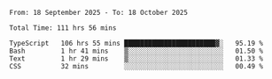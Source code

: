 <!--START_SECTION:waka-->

```abap
From: 18 September 2025 - To: 18 October 2025

Total Time: 111 hrs 56 mins

TypeScript   106 hrs 55 mins ███████████████████████▓░   95.19 %
Bash         1 hr 41 mins    ▒░░░░░░░░░░░░░░░░░░░░░░░░   01.50 %
Text         1 hr 29 mins    ▒░░░░░░░░░░░░░░░░░░░░░░░░   01.33 %
CSS          32 mins         ░░░░░░░░░░░░░░░░░░░░░░░░░   00.49 %
```

<!--END_SECTION:waka-->
